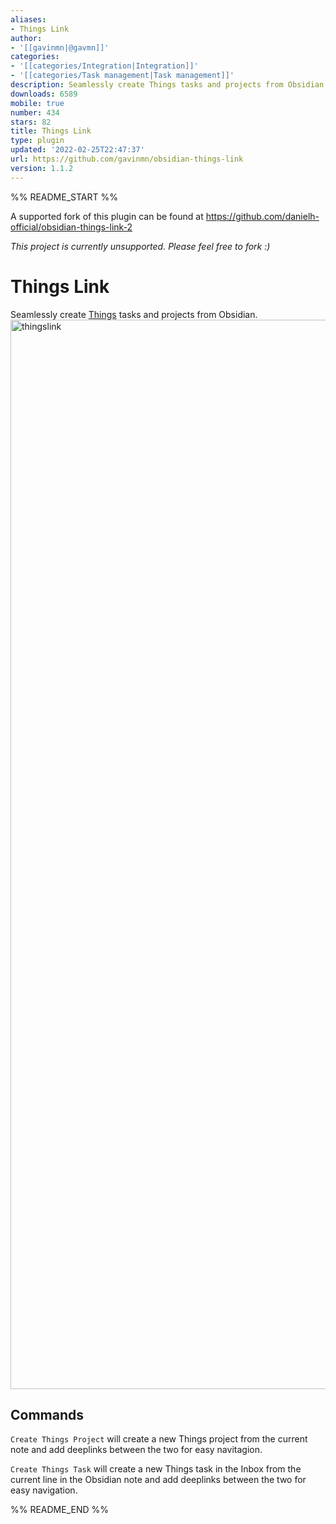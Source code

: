 ```yaml
---
aliases:
- Things Link
author:
- '[[gavinmn|@gavmn]]'
categories:
- '[[categories/Integration|Integration]]'
- '[[categories/Task management|Task management]]'
description: Seamlessly create Things tasks and projects from Obsidian
downloads: 6589
mobile: true
number: 434
stars: 82
title: Things Link
type: plugin
updated: '2022-02-25T22:47:37'
url: https://github.com/gavinmn/obsidian-things-link
version: 1.1.2
---
```


%% README_START %%

A supported fork of this plugin can be found at https://github.com/danielh-official/obsidian-things-link-2

*This project is currently unsupported. Please feel free to fork :)*

# Things Link

Seamlessly create [Things](https://culturedcode.com/things/) tasks and projects from Obsidian.
<img width="1711" alt="thingslink" src="https://user-images.githubusercontent.com/59900904/156386765-3a5923e2-0f05-4268-952d-f971c43f3aee.png">



## Commands

`Create Things Project` will create a new Things project from the current note and add deeplinks between the two for easy navitagion.

`Create Things Task` will create a new Things task in the Inbox from the current line in the Obsidian note and add deeplinks between the two for easy navigation.


%% README_END %%